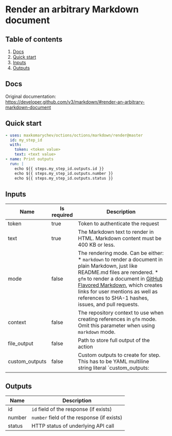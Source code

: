 # Render an arbitrary Markdown document

## Table of contents

1. [Docs](#docs)
1. [Quick start](#quick-start)
1. [Inputs](#inputs)
1. [Outputs](#outputs)

<a name="quick-start" ></a>
## Docs

Original documentation: https://developer.github.com/v3/markdown/#render-an-arbitrary-markdown-document




<a name="quick start" ></a>
## Quick start

```yaml
- uses: maxkomarychev/octions/octions/markdown/render@master
  id: my_step_id
  with:
    token: <token value>
    text: <text value>
- name: Print outputs
  run: |
    echo ${{ steps.my_step_id.outputs.id }}
    echo ${{ steps.my_step_id.outputs.number }}
    echo ${{ steps.my_step_id.outputs.status }}
```


<a name="inputs" ></a>
## Inputs

| Name | Is required | Description |
|---|---|---|
|token|true|Token to authenticate the request
|text|true|The Markdown text to render in HTML. Markdown content must be 400 KB or less.
|mode|false|The rendering mode. Can be either:   \* `markdown` to render a document in plain Markdown, just like README.md files are rendered.   \* `gfm` to render a document in [GitHub Flavored Markdown](https://github.github.com/gfm/), which creates links for user mentions as well as references to SHA-1 hashes, issues, and pull requests.
|context|false|The repository context to use when creating references in `gfm` mode. Omit this parameter when using `markdown` mode.
|file_output|false|Path to store full output of the action
|custom_outputs|false|Custom outputs to create for step. This has to be YAML multiline string literal  `custom_outputs: |<newline> output_name:path.in.result`

<a name="outputs" ></a>
## Outputs

| Name | Description |
|---|---|
|id|`id` field of the response (if exists)|
|number|`number` field of the response (if exists)|
|status|HTTP status of underlying API call|

